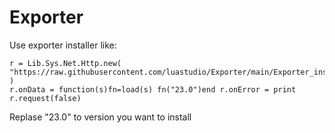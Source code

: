 # Exporter

Use exporter installer like:
```
r = Lib.Sys.Net.Http.new( "https://raw.githubusercontent.com/luastudio/Exporter/main/Exporter_installer.lua" )
r.onData = function(s)fn=load(s) fn("23.0")end r.onError = print r.request(false)
```
Replase "23.0" to version you want to install
